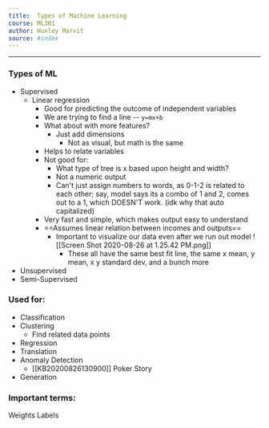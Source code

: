 ```yaml
---
title:  Types of Machine Learning 
course: ML301 
author: Huxley Marvit
source: #index
---
```


---


### Types of ML
- Supervised
	- Linear regression
		- Good for predicting the outcome of independent variables
		- We are trying to find a line -- `y=mx+b`
		- What about with more features?
			- Just add dimensions
				- Not as visual, but math is the same 
		- Helps to relate variables
		- Not good for:
			- What type of tree is x based upon height and width?
			- Not a numeric output
			- Can't just assign numbers to words, as 0-1-2 is related to each other; say, model says its a combo of 1 and 2, comes out to a 1, which DOESN'T work. (idk why that auto capitalized)
		- Very fast and simple, which makes output easy to understand 
		- ==Assumes linear relation between incomes and outputs==
			- Important to visualize our data even after we run out model 
				 ![[Screen Shot 2020-08-26 at 1.25.42 PM.png]]
				- These all have the same best fit line, the same x mean, y mean, x y standard dev, and a bunch more 
- Unsupervised
- Semi-Supervised


### Used for:

- Classification
- Clustering 
	- Find related data points
- Regression 
- Translation
- Anomaly Detection
	- [[KB20200826130900]] Poker Story 
- Generation 


### Important terms:
Weights 
Labels



















